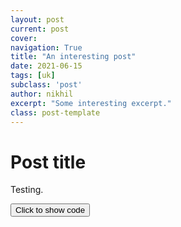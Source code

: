 ```yaml
---
layout: post
current: post
cover: 
navigation: True
title: "An interesting post"
date: 2021-06-15
tags: [uk]
subclass: 'post'
author: nikhil
excerpt: "Some interesting excerpt."
class: post-template
---
```


<script src="https://cdn.plot.ly/plotly-latest.min.js"></script>
<script src="https://requirejs.org/docs/release/2.3.5/minified/require.js"></script>
<script src="https://ajax.googleapis.com/ajax/libs/jquery/3.5.1/jquery.min.js"></script>

# Post title

Testing.

<button onclick="show_code_1()">Click to show code</button>
<div id="code_block_1" style="display: none;">
  <pre>
    <code>
import plotly.express as px

px.bar(x=[1, 2, 3], y=[4, 7, 3])
    </code>
  </pre>
</div>

<script>
function show_code_1() {
  var x = document.getElementById("code_block_1");
  if (x.style.display === "none") {
    x.style.display = "block";
  } else {
    x.style.display = "none";
  }
}
</script>

<div>
  <script>
    $(document).ready(function(){
      $("#graph_graph_1_1").load("{{site.baseurl}}ubicenter.org/assets/markdown_assets/2021-07-07-test-post/graph_1_1.html");
    });
  </script>
</div>
<div id = "graph_graph_1_1"></div>

<div>
  <script>
    $(document).ready(function(){
      $("#graph_graph_1_2").load("{{site.baseurl}}ubicenter.org/assets/markdown_assets/2021-07-07-test-post/graph_1_2.html");
    });
  </script>
</div>
<div id = "graph_graph_1_2"></div>
